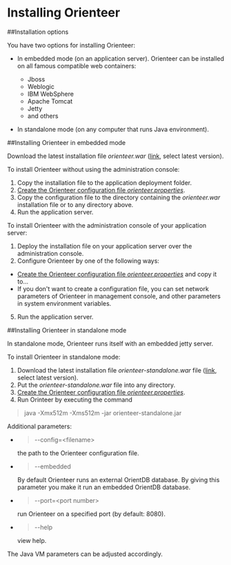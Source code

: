 # Installing Orienteer

##Installation options

You have two options for installing Orienteer:
* In embedded mode (on an application server).   Orienteer can be installed on all famous compatible web containers:
  * Jboss
  * Weblogic
  * IBM WebSphere
  * Apache Tomcat
  * Jetty
  * and others


* In standalone mode (on any computer that runs Java environment).


##Installing Orienteer in embedded mode


Download the latest installation file *orienteer.war* ([link](https://github.com/OrienteerDW/Orienteer/releases), select latest version).

To install Orienteer without using the administration console:
1. Copy the installation file to the  application deployment folder.
2. [Create the Orienteer configuration file *orienteer.properties*](https://orienteer.gitbooks.io/orienteer/content/editing_the_orienteer_configuration_file.html).
3. Copy the configuration file to the directory containing the *orienteer.war* installation file or to any directory above.
4. Run the application server.

To install Orienteer with the administration console of your application server:
1. Deploy the installation file on your application server over the administration console.
2. Configure Orienteer by one of the following ways:
  * [Create the Orienteer configuration file *orienteer.properties*](https://orienteer.gitbooks.io/orienteer/content/editing_the_orienteer_configuration_file.html) and copy it to...
  * If you don't want to create a configuration file, you can set network parameters of Orienteer in management console, and other parameters in system environment variables. 
5. Run the application server.


##Installing Orienteer in standalone mode

In standalone mode, Orienteer runs itself with an embedded jetty server.

To install Orienteer in standalone mode:
1. Download the latest installation file *orienteer-standalone.war* file ([link](https://github.com/OrienteerDW/Orienteer/releases), select latest version).
2. Put the *orienteer-standalone.war* file into any directory.
3. [Create the Orienteer configuration file *orienteer.properties*](https://orienteer.gitbooks.io/orienteer/content/editing_the_orienteer_configuration_file.html).
4. Run Orinteer by executing the command  
>java -Xmx512m -Xms512m -jar orienteer-standalone.jar

 Additional parameters:
 * >--config=&lt;filename&gt;
   
    the path to the Orienteer configuration file.
 * >--embedded
   
    By default Orienteer runs an external OrientDB database. By giving this parameter you make it run an embedded OrientDB database.
  * >--port=&lt;port number&gt;
  
    run Orienteer on a specified port (by default: 8080).
 * >--help
   
    view help.
 
 The Java VM parameters can be adjusted accordingly.